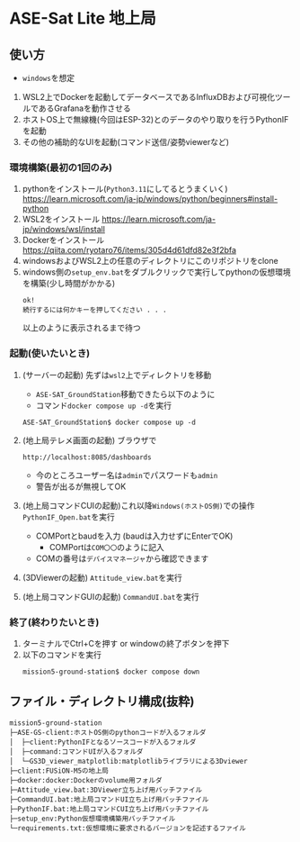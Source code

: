 # ASE-Sat Lite 地上局

## 使い方
- `windows`を想定
1. WSL2上でDockerを起動してデータベースであるInfluxDBおよび可視化ツールであるGrafanaを動作させる
1. ホストOS上で無線機(今回はESP-32)とのデータのやり取りを行うPythonIFを起動
1. その他の補助的なUIを起動(コマンド送信/姿勢viewerなど)

### 環境構築(最初の1回のみ)
1. pythonをインストール(`Python3.11`にしてるとうまくいく)
    https://learn.microsoft.com/ja-jp/windows/python/beginners#install-python
1. WSL2をインストール
    https://learn.microsoft.com/ja-jp/windows/wsl/install
1. Dockerをインストール
    https://qiita.com/ryotaro76/items/305d4d61dfd82e3f2bfa
1. windowsおよびWSL2上の任意のディレクトリにこのリポジトリをclone
1. windows側の`setup_env.bat`をダブルクリックで実行してpythonの仮想環境を構築(少し時間がかかる)
    ```
    ok!
    続行するには何かキーを押してください . . .
    ```
    以上のように表示されるまで待つ

### 起動(使いたいとき)
1. (サーバーの起動) 先ずは`wsl2`上でディレクトリを移動  
    - `ASE-SAT_GroundStation`移動できたら以下のように
    - コマンド`docker compose up -d`を実行
    ```
    ASE-SAT_GroundStation$ docker compose up -d
    ```
1. (地上局テレメ画面の起動) ブラウザで
    ```
    http://localhost:8085/dashboards
    ```
    
    - 今のところユーザー名は`admin`でパスワードも`admin`
    - 警告が出るが無視してOK
1. (地上局コマンドCUIの起動)これ以降`Windows(ホストOS側)`での操作 `PythonIF_Open.bat`を実行
    - COMPortとbaudを入力 (baudは入力せずにEnterでOK)
        - COMPortは`COM〇〇`のように記入
    - COMの番号は`デバイスマネージャ`から確認できます
1. (3DViewerの起動) `Attitude_view.bat`を実行
1. (地上局コマンドGUIの起動) `CommandUI.bat`を実行


### 終了(終わりたいとき)
1. ターミナルでCtrl+Cを押す or windowの終了ボタンを押下
1. 以下のコマンドを実行
    ```
    mission5-ground-station$ docker compose down
    ```

## ファイル・ディレクトリ構成(抜粋)

    mission5-ground-station
    ├─ASE-GS-client:ホストOS側のpythonコードが入るフォルダ
    │  ├─client:PythonIFとなるソースコードが入るフォルダ
    │  ├─command:コマンドUIが入るフォルダ
    │  └─GS3D_viewer_matplotlib:matplotlibライブラリによる3Dviewer
    ├─client:FUSiON-M5の地上局
    ├─docker:docker:Dockerのvolume用フォルダ
    ├─Attitude_view.bat:3DViewer立ち上げ用バッチファイル
    ├─CommandUI.bat:地上局コマンドUI立ち上げ用バッチファイル
    ├─PythonIF.bat:地上局コマンドCUI立ち上げ用バッチファイル
    ├─setup_env:Python仮想環境構築用バッチファイル
    └─requirements.txt:仮想環境に要求されるバージョンを記述するファイル
